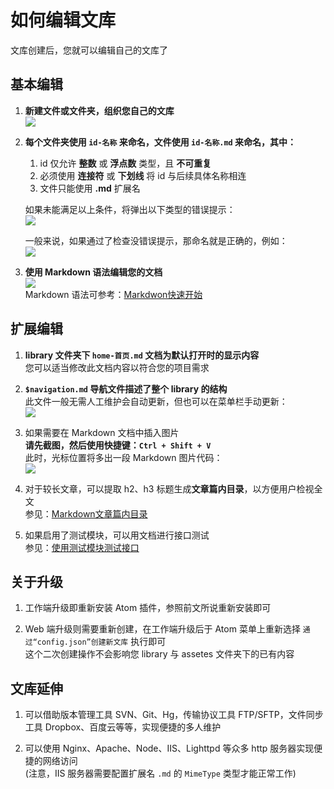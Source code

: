 # 如何编辑文库

文库创建后，您就可以编辑自己的文库了

## 基本编辑

1. **新建文件或文件夹，组织您自己的文库**  
   ![](assets/020/20180225-288253df.png=-350)  


2. **每个文件夹使用 `id-名称` 来命名，文件使用 `id-名称.md` 来命名，其中：**

   1. id 仅允许 **整数** 或 **浮点数** 类型，且 **不可重复**
   2. 必须使用 **连接符** 或 **下划线** 将 id 与后续具体名称相连
   3. 文件只能使用 **.md** 扩展名  

   如果未能满足以上条件，将弹出以下类型的错误提示：  
   ![](assets/020/20180225-dca188ef.png=-450)  

   一般来说，如果通过了检查没错误提示，那命名就是正确的，例如：  
   ![](assets/020/20180225-6eea58d9.png=-200)  


3. **使用 Markdown 语法编辑您的文档**  
   ![](assets/020/20180225-69d7992a.png=500-)    
   Markdown 语法可参考：[Markdwon快速开始](?file=020-教程学习篇/005-学习markdown/01-Markdown快速开始)

## 扩展编辑

1. **library 文件夹下 `home-首页.md` 文档为默认打开时的显示内容**  
   您可以适当修改此文档内容以符合您的项目需求  

5. **`$navigation.md` 导航文件描述了整个 library 的结构**  
   此文件一般无需人工维护会自动更新，但也可以在菜单栏手动更新：  
   ![](assets/020/20180225-e3a87a0c.png=400-)  

6. 如果需要在 Markdown 文档中插入图片  
   **请先截图，然后使用快捷键：`Ctrl + Shift + V`**  
   此时，光标位置将多出一段 Markdown 图片代码：  
   ![](assets/020/20170721-c1d9351b.png=320-)   

7. 对于较长文章，可以提取 h2、h3 标题生成**文章篇内目录**，以方便用户检视全文  
   参见：[Markdown文章篇内目录](?file=020-教程学习篇/005-学习markdown/14-Markdown文章篇内目录)

8. 如果启用了测试模块，可以用文档进行接口测试  
   参见：[使用测试模块测试接口](?file=020-教程学习篇/006-使用测试模块测试接口)


## 关于升级

1. 工作端升级即重新安装 Atom 插件，参照前文所说重新安装即可

2. Web 端升级则需要重新创建，在工作端升级后于 Atom 菜单上重新选择 `通过“config.json”创建新文库` 执行即可  
   这个二次创建操作不会影响您 library 与 assetes 文件夹下的已有内容

## 文库延伸

1. 可以借助版本管理工具 SVN、Git、Hg，传输协议工具 FTP/SFTP，文件同步工具 Dropbox、百度云等等，实现便捷的多人维护

2. 可以使用 Nginx、Apache、Node、IIS、Lighttpd 等众多 http 服务器实现便捷的网络访问  
   (注意，IIS 服务器需要配置扩展名 `.md` 的 `MimeType` 类型才能正常工作)
